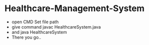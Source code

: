 # Healthcare-Management-System
- open CMD Set file path
- give command javac HealthcareSystem.java
- and java HealthcareSystem
- There you go..
 
